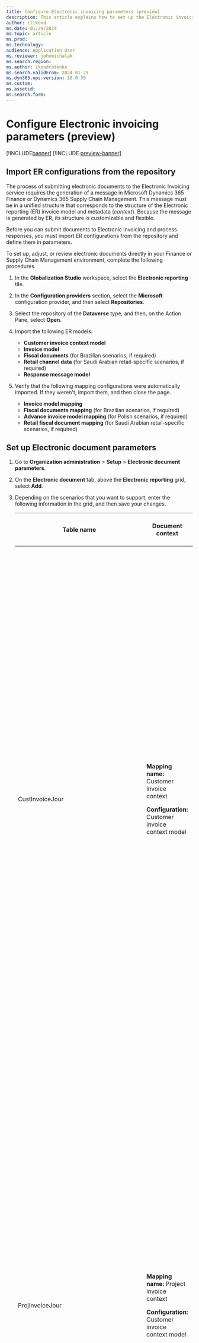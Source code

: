 ```yaml
---
title: Configure Electronic invoicing parameters (preview)
description: This article explains how to set up the Electronic invoicing parameters (preview).
author: ilikond
ms.date: 01/29/2024
ms.topic: article
ms.prod: 
ms.technology: 
audience: Application User
ms.reviewer: johnmichalak
ms.search.region: 
ms.author: ikondratenko
ms.search.validFrom: 2024-01-29
ms.dyn365.ops.version: 10.0.39
ms.custom: 
ms.assetid: 
ms.search.form: 
---
```


# Configure Electronic invoicing parameters (preview)

[!INCLUDE[banner](../../includes/banner.md)]
[!INCLUDE [preview-banner](~/../shared-content/shared/preview-includes/preview-banner.md)]

## Import ER configurations from the repository

The process of submitting electronic documents to the Electronic Invoicing service requires the generation of a message in Microsoft Dynamics 365 Finance or Dynamics 365 Supply Chain Management. This message must be in a unified structure that corresponds to the structure of the Electronic reporting (ER) invoice model and metadata (*context*). Because the message is generated by ER, its structure is customizable and flexible.

Before you can submit documents to Electronic invoicing and process responses, you must import ER configurations from the repository and define them in parameters.

To set up, adjust, or review electronic documents directly in your Finance or Supply Chain Management environment, complete the following procedures.

1. In the **Globalization Studio** workspace, select the **Electronic reporting** tile.
1. In the **Configuration providers** section, select the **Microsoft** configuration provider, and then select **Repositories**.
1. Select the repository of the **Dataverse** type, and then, on the Action Pane, select **Open**.
1. Import the following ER models:

    - **Customer invoice context model**
    - **Invoice model**
    - **Fiscal documents** (for Brazilian scenarios, if required)
    - **Retail channel data** (for Saudi Arabian retail-specific scenarios, if required)
    - **Response message model**

1. Verify that the following mapping configurations were automatically imported. If they weren't, import them, and then close the page.

    - **Invoice model mapping**
    - **Fiscal documents mapping** (for Brazilian scenarios, if required)
    - **Advance invoice model mapping** (for Polish scenarios, if required)
    - **Retail fiscal document mapping** (for Saudi Arabian retail-specific scenarios, if required)

## Set up Electronic document parameters

1. Go to **Organization administration** \> **Setup** \> **Electronic document parameters**.
1. On the **Electronic document** tab, above the **Electronic reporting** grid, select **Add**.
1. Depending on the scenarios that you want to support, enter the following information in the grid, and then save your changes.

    | Table name | Document context | Electronic document model mapping | Features that it's required for |
    |------------|------------------|-----------------------------------|---------------------------------|
    | CustInvoiceJour | <p><b>Mapping name:</b> Customer invoice context</p><p><b>Configuration:</b> Customer invoice context model</p> | <p><b>Mapping name:</b> Customer Invoice</p><p><b>Configuration:</b> Invoice model mapping</p> | <ul><li>Austrian electronic invoices (AT)</li><li>Belgian electronic invoice (BE)</li><li>Danish electronic invoice (DK)</li><li>Egyptian electronic invoice (EG)</li><li>Estonian electronic invoice (EE)</li><li>Finish electronic invoice (FI)</li><li>French electronic invoice (FR)</li><li>German electronic invoice (DE)</li><li>FatturaPA (IT)</li><li>Dutch electronic invoice (NL)</li><li>Norwegian electronic invoice (NO)</li><li>Polish electronic invoice (PL)</li><li>Spanish electronic invoice (ES)</li><li>PEPPOL electronic invoice</li><li>Saudi Arabian electronic invoice (SA)</li><li>Australian electronic invoice (AU)</li><li>New Zealand electronic invoice (NZ)</li></ul> |
    | ProjInvoiceJour | <p><b>Mapping name:</b> Project invoice context</p><p><b>Configuration:</b> Customer invoice context model</p> | <p><b>Mapping name:</b> Project Invoice</p><p><b>Configuration:</b> Invoice model mapping</p> | <ul><li>Austrian electronic invoices (AT)</li><li>Belgian electronic invoice (BE)</li><li>Danish electronic invoice (DK)</li><li>Egyptian electronic invoice (EG)</li><li>Estonian electronic invoice (EE)</li><li>Finish electronic invoice (FI)</li><li>French electronic invoice (FR)</li><li>German electronic invoice (DE)</li><li>FatturaPA (IT)</li><li>Dutch electronic invoice (NL)</li><li>Norwegian electronic invoice (NO)</li><li>Polish electronic invoice (PL)</li><li>Spanish electronic invoice (ES)</li><li>PEPPOL electronic invoice</li><li>Saudi Arabian electronic invoice (SA)</li><li>Australian electronic invoice (AU)</li><li>New Zealand electronic invoice (NZ)</li></ul> |
    | CzCustAdvanceInvoiceTable | <p><b>Mapping name:</b> Advance invoice context</p><p><b>Configuration:</b> Customer invoice context model</p> | <p><b>Mapping name:</b> Advance invoice model mapping</p><p><b>Configuration:</b> Advance invoice model mapping</p> | Polish electronic invoice (PL) |
    | RetailTransactionFiscalTransDocumentView | <p><b>Mapping name:</b> Retail fiscal document context</p><p><b>Configuration:</b> Customer invoice context model</p> | <p><b>Mapping name:</b> Retail fiscal document</p><p><b>Configuration:</b> Retail fiscal document mapping</p> | Saudi Arabian electronic invoice (SA) |
    | FiscalDocument\_BR | <p><b>Mapping name:</b> Fiscal document context</p><p><b>Configuration:</b> Customer invoice context model</p> | <p><b>Mapping name:</b> Fiscal documents mapping</p><p><b>Configuration:</b> Fiscal documents mapping</p> | Brazilian NF-e (BR) |
    | Correction letter | <p><b>Mapping name:</b> FD correction letter context</p><p><b>Configuration:</b> Customer invoice context model</p> | <p><b>Mapping name:</b> Correction letter mapping</p><p><b>Configuration:</b> Fiscal documents mapping</p> | Brazilian NF-e (BR) |
    | Service Fiscal document | <p><b>Mapping name:</b> Fiscal document context</p><p><b>Configuration:</b> Customer invoice context model</p> | <p><b>Mapping name:</b> Fiscal documents mapping</p><p><b>Configuration:</b> Fiscal documents mapping</p> | Brazilian NFS-e ABRASF Curitiba (BR) |
    | VendInvoiceInfoTable | <p>**Mapping name:** Pending vendor invoice context</p><p>**Configuration:** Customer invoice context model</p> | <p>**Mapping name:**  Pending vendor invoice model mapping</p><p>**Configuration:** Pending vendor invoice model mapping</p> | Danish electronic invoice (DK) |

If you derive a configuration from the configuration that's mentioned in the preceding table, define the new configuration.

To set up the rules to process responses from the Electronic Invoicing service, and to update Finance and Supply Chain Management data based on invoices that are processed by the service, set up response types. In most scenarios, this setup is country/region-specific. Therefore, we recommend that you follow the country/region-specific instructions. For more information, see [Availability of Electronic invoicing features by country or region](e-invoicing-country-specific-availability.md).

## Create a Key Vault reference

1. On the **Electronic document parameters** page, on the **Electronic Invoicing** tab, on the **Key Vault settings** FastTab, select **Key Vault parameters**.
1. On the **Key Vault parameters** page, select **New** to create a Key Vault reference.
1. In the **Name** field, enter the name of the Key Vault reference.
1. In the **Description** field, enter a description.
1. In the **Key Vault URI** field, paste the Key Vault URI from the key vault (`https://<your key vault>.vault.azure.net/`). For more information, see [Create an Azure key vault in the Azure portal](gs-e-invoicing-create-azure-key-vault-azure-portal.md).
1. In the **Certificates** section, select **Add**.
1. In the **Name** field, enter the name of the storage account secret or certificate. This name should match the name of the Key Vault secret that holds the shared access signature (SAS) token of the storage account. For more information, see [Create an Azure storage account in the Azure portal](gs-e-invoicing-create-azure-storage-account-azure-portal.md).
1. In the **Description** field, enter a description.
1. In the **Type** field, select either **Secret** or **Certificate**, depending on what you're configuring.

    > [!NOTE]
    > In some scenarios, you must use public certificates that have the .cer file name extension. However, Key Vault doesn't support importing and storing certificates of this type as Key Vault certificates. In these scenarios, you should save the .cer file as a Base-64-encoded X.509 (.CER) string. Then, in a Key Vault secret, store the string that appears between the **BEGIN CERTIFICATE** line and the **END CERTIFICATE** line in the file. In the service environment, you should still create a reference to the Key Vault record and set the **Type** field to **Certificate**.
    >
    > Alternatively, use the following PowerShell script to generate a Base-64 string of the .cer certificate file.
    > 
    > ```powershell
    > $FilePath = ''
    > $Cer = New-Object -TypeName System.Security.Cryptography.X509Certificates.X509Certificate2($FilePath)
    > $BinCert = $Cer.GetRawCertData()
    > $Base64Cert = [System.Convert]::ToBase64String($BinCert)
    > echo $Base64Cert
    > ```

1. If your specific scenarios require a chain of certificates to apply digital signatures or establish a secure (Secure Sockets Layer \[SSL\]) connection to external web services, create a chain of certificates where the certificates are in the following order: *Root certificates* \> *Intermediate certificates* \> *End-user certificates*. Root certificate authorities (CAs) are a trusted source of certificates. Intermediate CA certificates are bridges that link the end-user certificates to the root CA certificates. To create and set up a chain of certificates, follow these steps:

    1. On the Action Pane, select **Chain of certificates**.
    1. Select **New** to create a chain of certificates.
    1. In the **Name** field, enter the name of the chain of certificates.
    1. In the **Description** field, enter a description.
    1. In the **Certificates** section, select **Add** to add a certificate to the chain.
    1. Use the **Up** or **Down** button to change the position of the certificate in the chain. Keep the CA root certificate at the top of the list and the end-user certificate at the bottom.
    1. Save the data, and close the **Chain of certificates** page.

1. Save the data, and close the **Key Vault parameters** page.
1. In the **Key Vault** field, select the key vault that you created in previous steps.
1. In the **Storage SAS token secret** field, select the name of the storage account secret that must be used to authenticate access to the storage account.

### Configure number sequences

If your scenarios require number sequences (for example, in file names), you can use number sequences that are used either across Globalization features or for a specific Globalization feature. After a number sequence is defined, you can use it in variables and processing pipelines. To track the use of a number sequence, look for a value in the **Current Value** field and a selected **In use** checkbox on the **Number sequences** FastTab on the **Electronic Invoicing** tab of the **Electronic document parameters** page.

To create a number sequence, select **New** on the **Number sequences** FastTab. Then enter a name and description.

To delete a number sequence if it's no longer used, select **Delete**.

## Inactivate legacy Electronic invoicing functionality

To inactivate old (legacy) ER functionality for some features, and to activate additional functionality in Finance and Supply Chain Management for some country/region-specific scenarios, enable the corresponding feature on the **Features** tab of the **Electronic document parameters** page.

When you enable a feature in the list, the legacy functionality is inactivated for the corresponding country or region and feature name.
